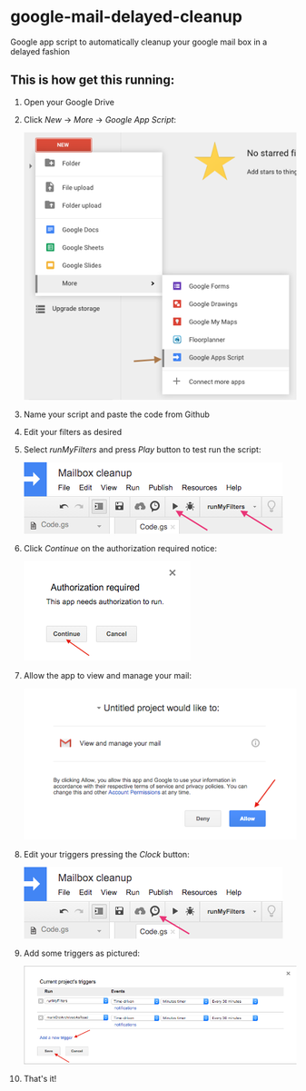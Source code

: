 # google-mail-delayed-cleanup
Google app script to automatically cleanup your google mail box in a delayed fashion

## This is how get this running:

1. Open your Google Drive

2. Click *New* -> *More* -> *Google App Script*:

   ![](images/new.png)

3. Name your script and paste the code from Github

4. Edit your filters as desired

5. Select *runMyFilters* and press *Play* button to test run the script:

   ![](images/test_run.png)

6. Click *Continue* on the authorization required notice:

   ![](images/auth_req.png)

7. Allow the app to view and manage your mail:

   ![](images/allow.png)

8. Edit your triggers pressing the *Clock* button:

   ![](images/show_triggers.png)

9. Add some triggers as pictured:

   ![](images/trigger.png)

10. That's it!
